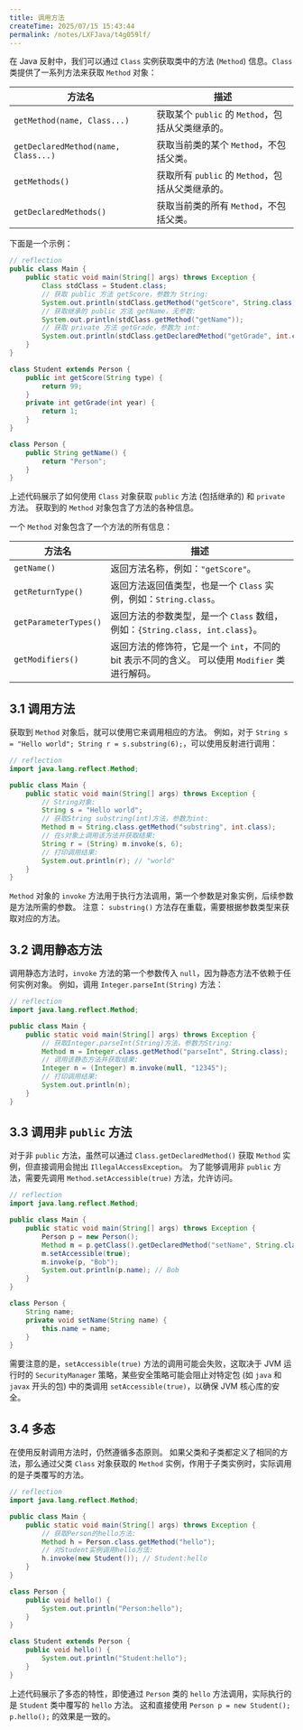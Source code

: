 ```yaml
---
title: 调用方法
createTime: 2025/07/15 15:43:44
permalink: /notes/LXFJava/t4g059lf/
---
```

在 Java 反射中，我们可以通过 `Class` 实例获取类中的方法 (`Method`) 信息。`Class` 类提供了一系列方法来获取 `Method` 对象：

| 方法名                                | 描述                                                                 |
| ------------------------------------- | ------------------------------------------------------------------- |
| `getMethod(name, Class...)`           | 获取某个 `public` 的 `Method`，包括从父类继承的。                       |
| `getDeclaredMethod(name, Class...)`    | 获取当前类的某个 `Method`，不包括父类。                                 |
| `getMethods()`                        | 获取所有 `public` 的 `Method`，包括从父类继承的。                        |
| `getDeclaredMethods()`                | 获取当前类的所有 `Method`，不包括父类。                                  |

下面是一个示例：

```java
// reflection
public class Main {
    public static void main(String[] args) throws Exception {
        Class stdClass = Student.class;
        // 获取 public 方法 getScore，参数为 String:
        System.out.println(stdClass.getMethod("getScore", String.class));
        // 获取继承的 public 方法 getName，无参数:
        System.out.println(stdClass.getMethod("getName"));
        // 获取 private 方法 getGrade，参数为 int:
        System.out.println(stdClass.getDeclaredMethod("getGrade", int.class));
    }
}

class Student extends Person {
    public int getScore(String type) {
        return 99;
    }
    private int getGrade(int year) {
        return 1;
    }
}

class Person {
    public String getName() {
        return "Person";
    }
}
```

上述代码展示了如何使用 `Class` 对象获取 `public` 方法 (包括继承的) 和 `private` 方法。 获取到的 `Method` 对象包含了方法的各种信息。

一个 `Method` 对象包含了一个方法的所有信息：

| 方法名                | 描述                                                                                           |
| --------------------- | ---------------------------------------------------------------------------------------------- |
| `getName()`           | 返回方法名称，例如：`"getScore"`。                                                               |
| `getReturnType()`     | 返回方法返回值类型，也是一个 `Class` 实例，例如：`String.class`。                                     |
| `getParameterTypes()` | 返回方法的参数类型，是一个 `Class` 数组，例如：`{String.class, int.class}`。                                |
| `getModifiers()`      | 返回方法的修饰符，它是一个 `int`，不同的 bit 表示不同的含义。 可以使用 `Modifier` 类进行解码。 |

## 3.1 调用方法

获取到 `Method` 对象后，就可以使用它来调用相应的方法。 例如，对于 `String s = "Hello world"; String r = s.substring(6);`，可以使用反射进行调用：

```java
// reflection
import java.lang.reflect.Method;

public class Main {
    public static void main(String[] args) throws Exception {
        // String对象:
        String s = "Hello world";
        // 获取String substring(int)方法，参数为int:
        Method m = String.class.getMethod("substring", int.class);
        // 在s对象上调用该方法并获取结果:
        String r = (String) m.invoke(s, 6);
        // 打印调用结果:
        System.out.println(r); // "world"
    }
}
```

`Method` 对象的 `invoke` 方法用于执行方法调用，第一个参数是对象实例，后续参数是方法所需的参数。  注意： `substring()` 方法存在重载，需要根据参数类型来获取对应的方法。

## 3.2 调用静态方法

调用静态方法时，`invoke` 方法的第一个参数传入 `null`，因为静态方法不依赖于任何实例对象。 例如，调用 `Integer.parseInt(String)` 方法：

```java
// reflection
import java.lang.reflect.Method;

public class Main {
    public static void main(String[] args) throws Exception {
        // 获取Integer.parseInt(String)方法，参数为String:
        Method m = Integer.class.getMethod("parseInt", String.class);
        // 调用该静态方法并获取结果:
        Integer n = (Integer) m.invoke(null, "12345");
        // 打印调用结果:
        System.out.println(n);
    }
}
```

## 3.3 调用非 `public` 方法

对于非 `public` 方法，虽然可以通过 `Class.getDeclaredMethod()` 获取 `Method` 实例，但直接调用会抛出 `IllegalAccessException`。 为了能够调用非 `public` 方法，需要先调用 `Method.setAccessible(true)` 方法，允许访问。

```java
// reflection
import java.lang.reflect.Method;

public class Main {
    public static void main(String[] args) throws Exception {
        Person p = new Person();
        Method m = p.getClass().getDeclaredMethod("setName", String.class);
        m.setAccessible(true);
        m.invoke(p, "Bob");
        System.out.println(p.name); // Bob
    }
}

class Person {
    String name;
    private void setName(String name) {
        this.name = name;
    }
}
```

需要注意的是，`setAccessible(true)` 方法的调用可能会失败，这取决于 JVM 运行时的 `SecurityManager` 策略，某些安全策略可能会阻止对特定包 (如 `java` 和 `javax` 开头的包) 中的类调用 `setAccessible(true)`，以确保 JVM 核心库的安全。

## 3.4 多态

在使用反射调用方法时，仍然遵循多态原则。 如果父类和子类都定义了相同的方法，那么通过父类 `Class` 对象获取的 `Method` 实例，作用于子类实例时，实际调用的是子类覆写的方法。

```java
// reflection
import java.lang.reflect.Method;

public class Main {
    public static void main(String[] args) throws Exception {
        // 获取Person的hello方法:
        Method h = Person.class.getMethod("hello");
        // 对Student实例调用hello方法:
        h.invoke(new Student()); // Student:hello
    }
}

class Person {
    public void hello() {
        System.out.println("Person:hello");
    }
}

class Student extends Person {
    public void hello() {
        System.out.println("Student:hello");
    }
}
```

上述代码展示了多态的特性，即使通过 `Person` 类的 `hello` 方法调用，实际执行的是 `Student` 类中覆写的 `hello` 方法。  这和直接使用 `Person p = new Student(); p.hello();` 的效果是一致的。
